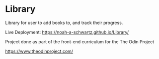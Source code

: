 # Library
Library for user to add books to, and track their progress.

Live Deployment: https://noah-a-schwartz.github.io/Library/

Project done as part of the front-end curriculum for the The Odin Project

https://www.theodinproject.com/
